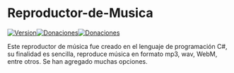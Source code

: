 # Reproductor-de-Musica

[![Version](https://img.shields.io/badge/Versi%C3%B3n-3.2-red)](https://github.com/Ts-Pytham/Reproductor-de-Musica/releases/tag/3.2)[![Donaciones](https://img.shields.io/badge/Donaciones-$$$-blue)](https://paypal.me/johansanchezdl?locale.x=es_XC)[![Donaciones](https://img.shields.io/badge/Taglib-Sharp-green)](https://github.com/mono/taglib-sharp)

Este reproductor de música fue creado en el lenguaje de programación C#, su finalidad es sencilla, reproduce música en formato mp3, wav, WebM, entre otros.
Se han agregado muchas opciones.

